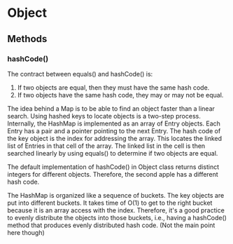 # Object

## Methods

### hashCode()
The contract between equals() and hashCode() is:
1. If two objects are equal, then they must have the same hash code.
2. If two objects have the same hash code, they may or may not be equal.

The idea behind a Map is to be able to find an object faster than a linear search. Using hashed keys to locate objects is a two-step process. Internally, the HashMap is implemented as an array of Entry objects. Each Entry has a pair and a pointer pointing to the next Entry. The hash code of the key object is the index for addressing the array. This locates the linked list of Entries in that cell of the array. The linked list in the cell is then searched linearly by using equals() to determine if two objects are equal.

The default implementation of hashCode() in Object class returns distinct integers for different objects. Therefore, the second apple has a different hash code.

The HashMap is organized like a sequence of buckets. The key objects are put into different buckets. It takes time of O(1) to get to the right bucket because it is an array access with the index. Therefore, it's a good practice to evenly distribute the objects into those buckets, i.e., having a hashCode() method that produces evenly distributed hash code. (Not the main point here though)